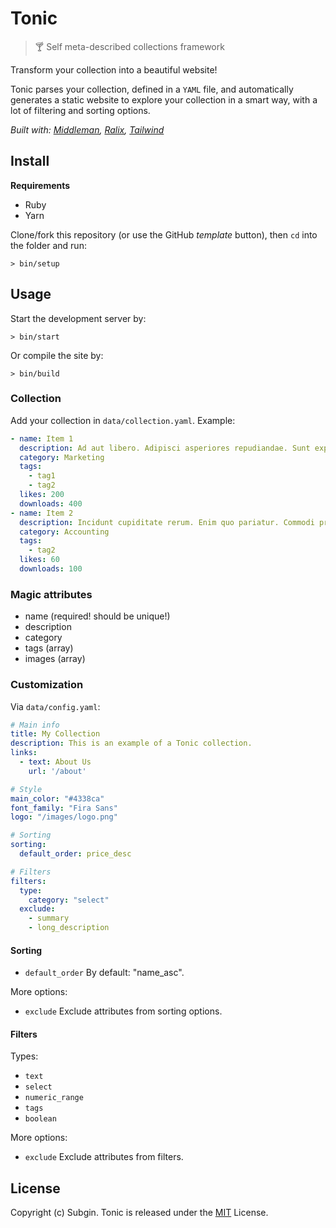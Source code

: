 # Tonic

> :cocktail: Self meta-described collections framework

Transform your collection into a beautiful website!

Tonic parses your collection, defined in a `YAML` file, and automatically generates a static website to explore your collection in a smart way, with a lot of filtering and sorting options.

*Built with: [Middleman](https://github.com/middleman/middleman), [Ralix](https://github.com/ralixjs/ralix), [Tailwind](https://tailwindcss.com)*

## Install

**Requirements**

- Ruby
- Yarn

Clone/fork this repository (or use the GitHub *template* button), then `cd` into the folder and run:

```
> bin/setup
```

## Usage

Start the development server by:

```
> bin/start
```

Or compile the site by:

```
> bin/build
```

### Collection

Add your collection in `data/collection.yaml`. Example:

```yaml
- name: Item 1
  description: Ad aut libero. Adipisci asperiores repudiandae. Sunt expedita sunt.
  category: Marketing
  tags:
    - tag1
    - tag2
  likes: 200
  downloads: 400
- name: Item 2
  description: Incidunt cupiditate rerum. Enim quo pariatur. Commodi provident dolores.
  category: Accounting
  tags:
    - tag2
  likes: 60
  downloads: 100
```

### Magic attributes

- name (required! should be unique!)
- description
- category
- tags (array)
- images (array)

### Customization

Via `data/config.yaml`:

```yaml
# Main info
title: My Collection
description: This is an example of a Tonic collection.
links:
  - text: About Us
    url: '/about'

# Style
main_color: "#4338ca"
font_family: "Fira Sans"
logo: "/images/logo.png"

# Sorting
sorting:
  default_order: price_desc

# Filters
filters:
  type:
    category: "select"
  exclude:
    - summary
    - long_description
```

#### Sorting

- `default_order` By default: "name_asc".

More options:

- `exclude` Exclude attributes from sorting options.

#### Filters

Types:

- `text`
- `select`
- `numeric_range`
- `tags`
- `boolean`

More options:

- `exclude` Exclude attributes from filters.

## License

Copyright (c) Subgin. Tonic is released under the [MIT](LICENSE) License.
